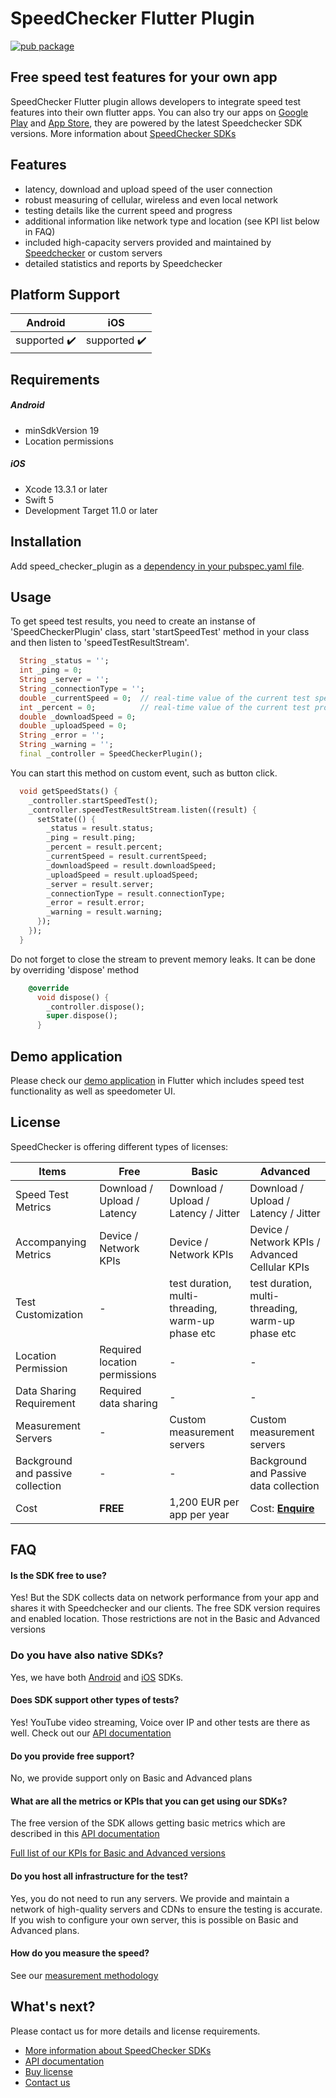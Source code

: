 # SpeedChecker Flutter Plugin

[![pub package](https://img.shields.io/pub/v/speed_checker_plugin)](https://pub.dartlang.org/packages/speed_checker_plugin)

## Free speed test features for your own app

SpeedChecker Flutter plugin allows developers to integrate speed test features into their own flutter apps. You can also try our apps on [Google Play](https://play.google.com/store/apps/details?id=uk.co.broadbandspeedchecker\&hl=en\_US) and [App Store](https://itunes.apple.com/app/id658790195), they are powered by the latest Speedchecker SDK versions. More information about [SpeedChecker SDKs](https://www.speedchecker.com/speed-test-tools/mobile-apps-and-sdks.html)

## Features

* latency, download and upload speed of the user connection
* robust measuring of cellular, wireless and even local network
* testing details like the current speed and progress
* additional information like network type and location (see KPI list below in FAQ)
* included high-capacity servers provided and maintained by [Speedchecker](https://www.speedchecker.com) or custom servers
* detailed statistics and reports by Speedchecker

## Platform Support
| Android | iOS |
|:---:|:---:|
| supported :heavy_check_mark: | supported :heavy_check_mark: |

## Requirements
##### Android

* minSdkVersion 19
* Location permissions

##### iOS

* Xcode 13.3.1 or later
* Swift 5
* Development Target 11.0 or later


## Installation

Add speed_checker_plugin as a [dependency in your pubspec.yaml file](https://flutter.dev/using-packages/).

## Usage

To get speed test results, you need to create an instanse of 'SpeedCheckerPlugin' class, start 'startSpeedTest' method in your class and then listen to 'speedTestResultStream'.

```dart
  String _status = '';
  int _ping = 0;
  String _server = '';
  String _connectionType = '';
  double _currentSpeed = 0;  // real-time value of the current test speed (download or upload)
  int _percent = 0; 		 // real-time value of the current test progress (download or upload)
  double _downloadSpeed = 0;
  double _uploadSpeed = 0;
  String _error = '';
  String _warning = '';
  final _controller = SpeedCheckerPlugin();
```

You can start this method on custom event, such as button click.

```dart
  void getSpeedStats() {
    _controller.startSpeedTest();
    _controller.speedTestResultStream.listen((result) {
      setState(() {
        _status = result.status;
        _ping = result.ping;
        _percent = result.percent;
        _currentSpeed = result.currentSpeed;
        _downloadSpeed = result.downloadSpeed;
        _uploadSpeed = result.uploadSpeed;
        _server = result.server;
        _connectionType = result.connectionType;
        _error = result.error;
        _warning = result.warning;
      });
    });
  }
````

Do not forget to close the stream to prevent memory leaks. It can be done by overriding 'dispose' method

```dart
	@override
	  void dispose() {
		_controller.dispose();
		super.dispose();
	  }
````
## Demo application
Please check our [demo application](https://github.com/speedchecker/flutter_plugin) in Flutter which includes speed test functionality as well as speedometer UI.

## License

SpeedChecker is offering different types of licenses:

| Items                             | Free                          | Basic                                             | Advanced                                                          |
| --------------------------------- | ----------------------------- | ------------------------------------------------- | ----------------------------------------------------------------- |
| Speed Test Metrics                | Download / Upload / Latency   | Download / Upload / Latency / Jitter              | Download / Upload / Latency / Jitter                              |
| Accompanying Metrics              | Device / Network KPIs         | Device / Network KPIs                             | Device / Network KPIs / Advanced Cellular KPIs                    |
| Test Customization                | -                             | test duration, multi-threading, warm-up phase etc | test duration, multi-threading, warm-up phase etc                 |
| Location Permission               | Required location permissions | -                                                 | -                                                                 |
| Data Sharing Requirement          | Required data sharing         | -                                                 | -                                                                 |
| Measurement Servers               | -                             | Custom measurement servers                        | Custom measurement servers                                        |
| Background and passive collection | -                             | -                                                 | Background and Passive data collection                            |
| Cost                              | **FREE**                      | 1,200 EUR per app per year                        | Cost: [**Enquire**](https://www.speedchecker.com/contact-us.html) |

## FAQ

#### **Is the SDK free to use?**

Yes! But the SDK collects data on network performance from your app and shares it with Speedchecker and our clients. The free SDK version requires and enabled location. Those restrictions are not in the Basic and Advanced versions

### **Do you have also native SDKs?**

Yes, we have both [Android](https://github.com/speedchecker/speedchecker-sdk-android) and [iOS](https://github.com/speedchecker/speedchecker-sdk-ios) SDKs.


#### **Does SDK support other types of tests?**

Yes! YouTube video streaming, Voice over IP and other tests are there as well. Check out our [API documentation](https://github.com/speedchecker/speedchecker-sdk-android/wiki/API-documentation)

#### **Do you provide free support?**

No, we provide support only on Basic and Advanced plans

#### **What are all the metrics or KPIs that you can get using our SDKs?**

The free version of the SDK allows getting basic metrics which are described in this [API documentation](https://github.com/speedchecker/speedchecker-sdk-android/wiki/API-documentation)

[Full list of our KPIs for Basic and Advanced versions](https://docs.speedchecker.com/measurement-methodology-links/u21ongNGAYLb6eo7cqjY/kpis-and-measurements/list-of-kpis)

#### **Do you host all infrastructure for the test?**

Yes, you do not need to run any servers. We provide and maintain a network of high-quality servers and CDNs to ensure the testing is accurate. If you wish to configure your own server, this is possible on Basic and Advanced plans.

#### **How do you measure the speed?**

See our [measurement methodology](https://docs.speedchecker.com/measurement-methodology-links/u21ongNGAYLb6eo7cqjY/kpis-and-measurements/data-collection-methodologies)

## What's next?

Please contact us for more details and license requirements.

* [More information about SpeedChecker SDKs](https://www.speedchecker.com/speed-test-tools/mobile-apps-and-sdks.html)
* [API documentation](https://github.com/speedchecker/speedchecker-sdk-android/wiki/API-documentation)
* [Buy license](https://www.speedchecker.com/contact-us.html)
* [Contact us](https://www.speedchecker.com/contact-us.html)
